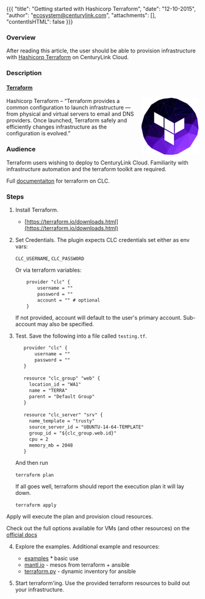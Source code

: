 {{{
  "title": "Getting started with Hashicorp Terraform",
  "date": "12-10-2015",
  "author": "ecosystem@centurylink.com",
  "attachments": [],
  "contentIsHTML": false
}}}

### Overview
After reading this article, the user should be able to provision infrastructure with
[Hashicorp Terraform](https://terraform.io) on CenturyLink Cloud.

### Description

#### [Terraform](http://terraform.io)
<img src="../../images/ecosystem-hashicorp-terraform.png" style="border:0;float:right;max-width: 150px;">

Hashicorp Terraform – “Terraform provides a common configuration to launch infrastructure — from physical and virtual servers to email and DNS providers. Once launched, Terraform safely and efficiently changes infrastructure as the configuration is evolved.”

### Audience
Terraform users wishing to deploy to CenturyLink Cloud. Familiarity with infrastructure automation and the terraform toolkit are required.

Full [documentaiton](https://www.terraform.io/docs/providers/clc/index.html) for terraform on CLC.

### Steps
1. Install Terraform.
   * [https://terraform.io/downloads.html](https://terraform.io/downloads.html)

2. Set Credentials.
   The plugin expects CLC credentials set either as env vars:

	`CLC_USERNAME`, `CLC_PASSWORD`

	Or via terraform variables:
	```
		provider "clc" {
  			username = ""
			password = ""
            account = "" # optional
		}
   ```
    If not provided, account will default to the user's primary account. Sub-account may also be specified.

3. Test.
	 Save the following into a file called `testing.tf`.
	 ```
		provider "clc" {
  			username = ""
			password = ""
		}

		resource "clc_group" "web" {
		  location_id = "WA1"
		  name = "TERRA"
		  parent = "Default Group"
		}

		resource "clc_server" "srv" {
		  name_template = "trusty"
		  source_server_id = "UBUNTU-14-64-TEMPLATE"
		  group_id = "${clc_group.web.id}"
		  cpu = 2
		  memory_mb = 2048
		}  	
   ```
	And then run

	`terraform plan`

	If all goes well, terraform should report the execution plan it will lay down.

	`terraform apply`

  Apply will execute the plan and provision cloud resources.

  Check out the full options available for VMs (and other resources) on the
    [official docs](https://www.terraform.io/docs/providers/clc/index.html)

4. Explore the examples.
   Additional example and resources:
   * [examples](https://github.com/CenturyLinkCloud/terraform-provider-clc/tree/master/examples) * basic use
   * [mantl.io](https://github.com/CiscoCloud/mantl/blob/master/terraform/clc.sample.tf) - mesos from terraform + ansible
   * [terraform.py](https://github.com/CiscoCloud/terraform.py) - dynamic inventory for ansible

5. Start terraform'ing.
   Use the provided terraform resources to build out your infrastructure.
